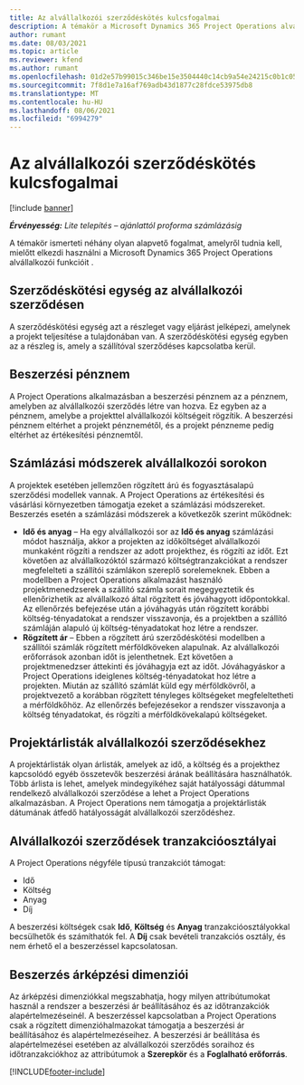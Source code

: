 ```yaml
---
title: Az alvállalkozói szerződéskötés kulcsfogalmai
description: A témakör a Microsoft Dynamics 365 Project Operations alvállalkozói szerződésekre vonatkozó néhány alapvető fogalmat ismerteti.
author: rumant
ms.date: 08/03/2021
ms.topic: article
ms.reviewer: kfend
ms.author: rumant
ms.openlocfilehash: 01d2e57b99015c346be15e3504440c14cb9a54e24215c0b1c052c5112f4b940a
ms.sourcegitcommit: 7f8d1e7a16af769adb43d1877c28fdce53975db8
ms.translationtype: MT
ms.contentlocale: hu-HU
ms.lasthandoff: 08/06/2021
ms.locfileid: "6994279"
---
```

# <a name="key-concepts-in-subcontracting"></a>Az alvállalkozói szerződéskötés kulcsfogalmai

[!include [banner](../../includes/dataverse-preview.md)]

_**Érvényesség:** Lite telepítés – ajánlattól proforma számlázásig_

A témakör ismerteti néhány olyan alapvető fogalmat, amelyről tudnia kell, mielőtt elkezdi használni a Microsoft Dynamics 365 Project Operations alvállalkozói funkcióit .

## <a name="contracting-unit-on-the-subcontract"></a>Szerződéskötési egység az alvállalkozói szerződésen

A szerződéskötési egység azt a részleget vagy eljárást jelképezi, amelynek a projekt teljesítése a tulajdonában van. A szerződéskötési egység egyben az a részleg is, amely a szállítóval szerződéses kapcsolatba kerül.

## <a name="purchase-currency"></a>Beszerzési pénznem

A Project Operations alkalmazásban a beszerzési pénznem az a pénznem, amelyben az alvállalkozói szerződés létre van hozva. Ez egyben az a pénznem, amelybe a projekttel alvállalkozói költségeit rögzítik. A beszerzési pénznem eltérhet a projekt pénznemétől, és a projekt pénzneme pedig eltérhet az értékesítési pénznemtől.

## <a name="billing-methods-on-subcontract-lines"></a>Számlázási módszerek alvállalkozói sorokon

A projektek esetében jellemzően rögzített árú és fogyasztásalapú szerződési modellek vannak. A Project Operations az értékesítési és vásárlási környezetben támogatja ezeket a számlázási módszereket. Beszerzés esetén a számlázási módszerek a következők szerint működnek:

- **Idő és anyag** – Ha egy alvállalkozói sor az **Idő és anyag** számlázási módot használja, akkor a projekten az időköltséget alvállalkozói munkaként rögzíti a rendszer az adott projekthez, és rögzíti az időt. Ezt követően az alvállalkozóktól származó költségtranzakciókat a rendszer megfelelteti a szállítói számlákon szereplő sorelemeknek. Ebben a modellben a Project Operations alkalmazást használó projektmenedzserek a szállító számla sorait megegyeztetik és ellenőrizhetik az alvállalkozó által rögzített és jóváhagyott időpontokkal. Az ellenőrzés befejezése után a jóváhagyás után rögzített korábbi költség-tényadatokat a rendszer visszavonja, és a projektben a szállító számláján alapuló új költség-tényadatokat hoz létre a rendszer.
- **Rögzített ár** – Ebben a rögzített árú szerződéskötési modellben a szállítói számlák rögzített mérföldköveken alapulnak. Az alvállalkozói erőforrások azonban időt is jelenthetnek. Ezt követően a projektmenedzser áttekinti és jóváhagyja ezt az időt. Jóváhagyáskor a Project Operations ideiglenes költség-tényadatokat hoz létre a projekten. Miután az szállító számlát küld egy mérföldkövről, a projektvezető a korábban rögzített tényleges költségeket megfeleltetheti a mérföldkőhöz. Az ellenőrzés befejezésekor a rendszer visszavonja a költség tényadatokat, és rögzíti a mérföldkövekalapú költségeket.

## <a name="project-price-lists-on-subcontracts"></a>Projektárlisták alvállalkozói szerződésekhez

A projektárlisták olyan árlisták, amelyek az idő, a költség és a projekthez kapcsolódó egyéb összetevők beszerzési árának beállítására használhatók. Több árlista is lehet, amelyek mindegyikéhez saját hatályossági dátummal rendelkező alvállalkozói szerződése a lehet a Project Operations alkalmazásban. A Project Operations nem támogatja a projektárlisták dátumának átfedő hatályosságát alvállalkozói szerződéshez.

## <a name="transaction-classes-on-subcontracts"></a>Alvállalkozói szerződések tranzakcióosztályai

A Project Operations négyféle típusú tranzakciót támogat:

- Idő
- Költség
- Anyag
- Díj

A beszerzési költségek csak **Idő**, **Költség** és **Anyag** tranzakcióosztályokkal becsülhetők és számíthatók fel. A **Díj** csak bevételi tranzakciós osztály, és nem érhető el a beszerzéssel kapcsolatosan.

## <a name="purchase-pricing-dimensions"></a>Beszerzés árképzési dimenziói

Az árképzési dimenziókkal megszabhatja, hogy milyen attribútumokat használ a rendszer a beszerzési ár beállításához és az időtranzakciók alapértelmezéseinél. A beszerzéssel kapcsolatban a Project Operations csak a rögzített dimenzióhalmazokat támogatja a beszerzési ár beállításához és alapértelmezéseihez. A beszerzési ár beállítása és alapértelmezései esetében az alvállalkozói szerződés soraihoz és időtranzakciókhoz az attribútumok a **Szerepkör** és a **Foglalható erőforrás**.

[!INCLUDE[footer-include](../../includes/footer-banner.md)]

